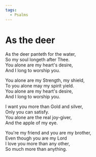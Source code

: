 ```yaml
---
tags:
  - Psalms
---
```

  
  
# As the deer  
  
As the deer panteth for the water,  
So my soul longeth after Thee.  
You alone are my heart's desire,  
And I long to worship you.  
  
You alone are my Strength, my shield,  
To you alone may my spirit yield.  
You alone are my heart's desire,  
And I long to worship you.  
  
I want you more than Gold and silver,  
Only you can satisfy.  
You alone are the real joy-giver,  
And the apple of my eye.  
  
You're my friend and you are my brother,  
Even though you are my Lord  
I love you more than any other,  
So much more than anything.  